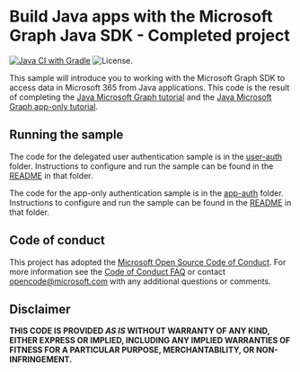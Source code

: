 # Build Java apps with the Microsoft Graph Java SDK - Completed project

[![Java CI with Gradle](https://github.com/microsoftgraph/msgraph-training-java/actions/workflows/gradle.yml/badge.svg)](https://github.com/microsoftgraph/msgraph-training-java/actions/workflows/gradle.yml) ![License.](https://img.shields.io/badge/license-MIT-green.svg)

This sample will introduce you to working with the Microsoft Graph SDK to access data in Microsoft 365 from Java applications. This code is the result of completing the [Java Microsoft Graph tutorial](https://learn.microsoft.com/graph/tutorials/java) and the [Java Microsoft Graph app-only tutorial](https://learn.microsoft.com/graph/tutorials/java-app-only).

## Running the sample

The code for the delegated user authentication sample is in the [user-auth](user-auth) folder. Instructions to configure and run the sample can be found in the [README](user-auth/README.md) in that folder.

The code for the app-only authentication sample is in the [app-auth](app-auth) folder. Instructions to configure and run the sample can be found in the [README](app-auth/README.md) in that folder.

## Code of conduct

This project has adopted the [Microsoft Open Source Code of Conduct](https://opensource.microsoft.com/codeofconduct/). For more information see the [Code of Conduct FAQ](https://opensource.microsoft.com/codeofconduct/faq/) or contact [opencode@microsoft.com](mailto:opencode@microsoft.com) with any additional questions or comments.

## Disclaimer

**THIS CODE IS PROVIDED _AS IS_ WITHOUT WARRANTY OF ANY KIND, EITHER EXPRESS OR IMPLIED, INCLUDING ANY IMPLIED WARRANTIES OF FITNESS FOR A PARTICULAR PURPOSE, MERCHANTABILITY, OR NON-INFRINGEMENT.**

